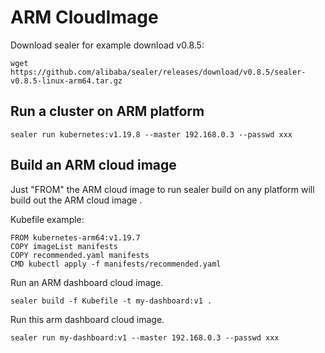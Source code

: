 # ARM CloudImage

Download sealer for example download v0.8.5:

```shell script
wget https://github.com/alibaba/sealer/releases/download/v0.8.5/sealer-v0.8.5-linux-arm64.tar.gz
```

## Run a cluster on ARM platform

```shell script
sealer run kubernetes:v1.19.8 --master 192.168.0.3 --passwd xxx
```

## Build an ARM cloud image

Just "FROM" the ARM cloud image to run sealer build on any platform will build out the ARM cloud image .

Kubefile example:

```shell
FROM kubernetes-arm64:v1.19.7
COPY imageList manifests
COPY recommended.yaml manifests
CMD kubectl apply -f manifests/recommended.yaml
```

Run an ARM dashboard cloud image.

```shell
sealer build -f Kubefile -t my-dashboard:v1 .
```

Run this arm dashboard cloud image.

```shell
sealer run my-dashboard:v1 --master 192.168.0.3 --passwd xxx
```